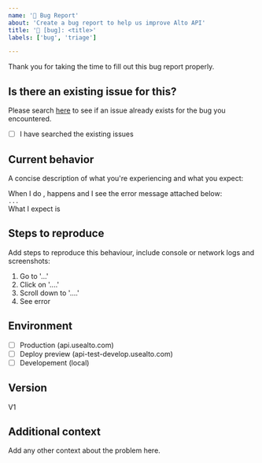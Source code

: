 ```yaml
---
name: '🐛 Bug Report'
about: 'Create a bug report to help us improve Alto API'
title: '🐛 [bug]: <title>'
labels: ['bug', 'triage']

---
```


Thank you for taking the time to fill out this bug report properly.

## Is there an existing issue for this?

Please search [here](../issues?q=is%3Aissue) to see if an issue already exists for the bug you encountered.

- [ ] I have searched the existing issues


## Current behavior

A concise description of what you're experiencing and what you expect:

When I do <X>, <Y> happens and I see the error message attached below:  
```...```  
What I expect is <Z>  

## Steps to reproduce

Add steps to reproduce this behaviour, include console or network logs and screenshots:

1. Go to '...'
2. Click on '....'
3. Scroll down to '....'
4. See error 

## Environment

- [ ] Production (api.usealto.com)
- [ ] Deploy preview (api-test-develop.usealto.com)
- [ ] Developement (local) 

## Version

V1

## Additional context

Add any other context about the problem here.
